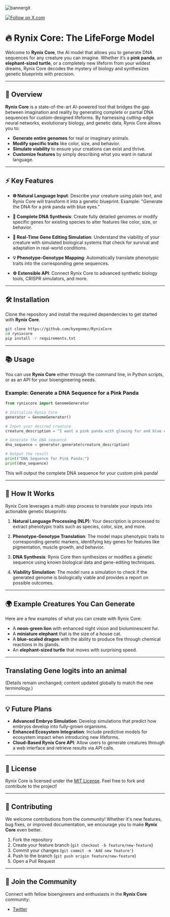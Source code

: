 ![bannergit](https://github.com/user-attachments/assets/585e21b7-758d-4476-a664-acf16c8067fd)


[![Follow on X.com](https://img.shields.io/badge/X.com-Follow-1DA1F2?style=for-the-badge&logo=x&logoColor=white)](https://x.com/rynixcore)

# 🔥 Rynix Core: The LifeForge Model

&#x20; &#x20;

Welcome to **Rynix Core**, the AI model that allows you to generate DNA sequences for any creature you can imagine. Whether it’s a **pink panda**, an **elephant-sized turtle**, or a completely new lifeform from your wildest dreams, Rynix Core decodes the mystery of biology and synthesizes genetic blueprints with precision.

---

## 🚀 Overview

**Rynix Core** is a state-of-the-art AI-powered tool that bridges the gap between imagination and reality by generating complete or partial DNA sequences for custom-designed lifeforms. By harnessing cutting-edge neural networks, evolutionary biology, and genetic data, Rynix Core allows you to:

- **Generate entire genomes** for real or imaginary animals.
- **Modify specific traits** like color, size, and behavior.
- **Simulate viability** to ensure your creations can exist and thrive.
- **Customize features** by simply describing what you want in natural language.

---

## ⚡ Key Features

- **🌐 Natural Language Input**: Describe your creature using plain text, and Rynix Core will transform it into a genetic blueprint. Example: "Generate the DNA for a pink panda with blue eyes."

- **🧬 Complete DNA Synthesis**: Create fully detailed genomes or modify specific genes for existing species to alter features like color, size, or behavior.

- **🔬 Real-Time Gene Editing Simulation**: Understand the viability of your creature with simulated biological systems that check for survival and adaptation in real-world conditions.

- **💡 Phenotype-Genotype Mapping**: Automatically translate phenotypic traits into the corresponding gene sequences.

- **⚙️ Extensible API**: Connect Rynix Core to advanced synthetic biology tools, CRISPR simulators, and more.

---

## 🛠️ Installation

Clone the repository and install the required dependencies to get started with **Rynix Core**.

```bash
git clone https://github.com/kyegomez/RynixCore
cd rynixcore
pip install -r requirements.txt
```

---

## 📚 Usage

You can use **Rynix Core** either through the command line, in Python scripts, or as an API for your bioengineering needs.

### Example: Generate a DNA Sequence for a Pink Panda

```python
from rynixcore import GenomeGenerator

# Initialize Rynix Core
generator = GenomeGenerator()

# Input your desired creature
creature_description = "I want a pink panda with glowing fur and blue eyes."

# Generate the DNA sequence
dna_sequence = generator.generate(creature_description)

# Output the result
print("DNA Sequence for Pink Panda:")
print(dna_sequence)
```

This will output the complete DNA sequence for your custom pink panda!

---

## 📖 How It Works

Rynix Core leverages a multi-step process to translate your inputs into actionable genetic blueprints:

1. **Natural Language Processing (NLP)**: Your description is processed to extract phenotypic traits such as species, color, size, and more.

2. **Phenotype-Genotype Translation**: The model maps phenotypic traits to corresponding genetic markers, identifying key genes for features like pigmentation, muscle growth, and behavior.

3. **DNA Synthesis**: Rynix Core then synthesizes or modifies a genetic sequence using known biological data and gene-editing techniques.

4. **Viability Simulation**: The model runs a simulation to check if the generated genome is biologically viable and provides a report on possible outcomes.

---

## 🌍 Example Creatures You Can Generate

Here are a few examples of what you can create with Rynix Core:

- A **neon-green lion** with enhanced night vision and bioluminescent fur.
- A **miniature elephant** that is the size of a house cat.
- A **blue-scaled dragon** with the ability to produce fire through chemical reactions in its glands.
- An **elephant-sized turtle** that moves with surprising speed.

---

## Translating Gene logits into an animal

(Details remain unchanged; content updated globally to match the new terminology.)

---

## 💡 Future Plans

- **Advanced Embryo Simulation**: Develop simulations that predict how embryos develop into fully-grown organisms.
- **Enhanced Ecosystem Integration**: Include predictive models for ecosystem impact when introducing new lifeforms.
- **Cloud-Based Rynix Core API**: Allow users to generate creatures through a web interface and retrieve results via API calls.

---

## 📝 License

Rynix Core is licensed under the [MIT License](LICENSE). Feel free to fork and contribute to the project!

---

## 🧬 Contributing

We welcome contributions from the community! Whether it's new features, bug fixes, or improved documentation, we encourage you to make **Rynix Core** even better.

1. Fork the repository
2. Create your feature branch (`git checkout -b feature/new-feature`)
3. Commit your changes (`git commit -m 'Add new feature'`)
4. Push to the branch (`git push origin feature/new-feature`)
5. Open a Pull Request

---

## 🌟 Join the Community

Connect with fellow bioengineers and enthusiasts in the **Rynix Core** community:

- [Twitter](https://x.com/rynixcore)


